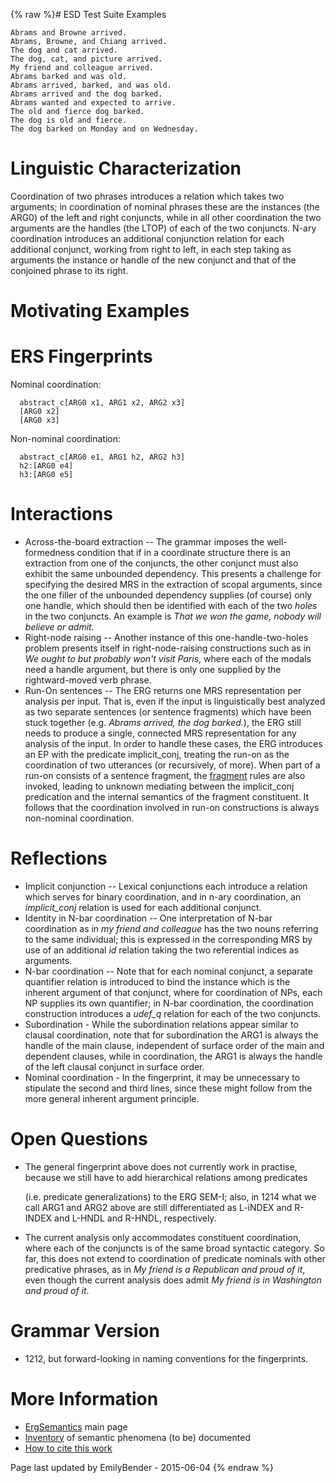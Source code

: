 {% raw %}# ESD Test Suite Examples

    Abrams and Browne arrived.
    Abrams, Browne, and Chiang arrived.
    The dog and cat arrived.
    The dog, cat, and picture arrived.
    My friend and colleague arrived.
    Abrams barked and was old.
    Abrams arrived, barked, and was old.
    Abrams arrived and the dog barked.
    Abrams wanted and expected to arrive.
    The old and fierce dog barked.
    The dog is old and fierce.
    The dog barked on Monday and on Wednesday.

# Linguistic Characterization

Coordination of two phrases introduces a relation which takes two
arguments; in coordination of nominal phrases these are the instances
(the ARG0) of the left and right conjuncts, while in all other
coordination the two arguments are the handles (the LTOP) of each of the
two conjuncts. N-ary coordination introduces an additional conjunction
relation for each additional conjunct, working from right to left, in
each step taking as arguments the instance or handle of the new conjunct
and that of the conjoined phrase to its right.

# Motivating Examples

# ERS Fingerprints

Nominal coordination:

      abstract_c[ARG0 x1, ARG1 x2, ARG2 x3]
      [ARG0 x2]
      [ARG0 x3]

Non-nominal coordination:

      abstract_c[ARG0 e1, ARG1 h2, ARG2 h3]
      h2:[ARG0 e4]
      h3:[ARG0 e5]

# Interactions

- Across-the-board extraction -- The grammar imposes the
well-formedness condition that if in a coordinate structure there is
an extraction from one of the conjuncts, the other conjunct must
also exhibit the same unbounded dependency. This presents a
challenge for specifying the desired MRS in the extraction of scopal
arguments, since the one filler of the unbounded dependency supplies
(of course) only one handle, which should then be identified with
each of the two *holes* in the two conjuncts. An example is *That we
won the game, nobody will believe or admit.*
- Right-node raising -- Another instance of this one-handle-two-holes
problem presents itself in right-node-raising constructions such as
in *We ought to but probably won't visit Paris*, where each of the
modals need a handle argument, but there is only one supplied by the
rightward-moved verb phrase.
- Run-On sentences -- The ERG returns one MRS representation per
analysis per input. That is, even if the input is linguistically
best analyzed as two separate sentences (or sentence fragments)
which have been stuck together (e.g. *Abrams arrived, the dog
barked.*), the ERG still needs to produce a single, connected MRS
representation for any analysis of the input. In order to handle
these cases, the ERG introduces an EP with the predicate
implicit\_conj, treating the run-on as the coordination of two
utterances (or recursively, of more). When part of a run-on consists
of a sentence fragment, the [fragment](../ErgSemantics_Fragments) rules
are also invoked, leading to unknown mediating between the
implicit\_conj predication and the internal semantics of the
fragment constituent. It follows that the coordination involved in
run-on constructions is always non-nominal coordination.

# Reflections

- Implicit conjunction -- Lexical conjunctions each introduce a
relation which serves for binary coordination, and in n-ary
coordination, an *implicit\_conj* relation is used for each
additional conjunct.
- Identity in N-bar coordination -- One interpretation of N-bar
coordination as in *my friend and colleague* has the two nouns
referring to the same individual; this is expressed in the
corresponding MRS by use of an additional *id* relation taking the
two referential indices as arguments.
- N-bar coordination -- Note that for each nominal conjunct, a
separate quantifier relation is introduced to bind the instance
which is the inherent argument of that conjunct, where for
coordination of NPs, each NP supplies its own quantifier; in N-bar
coordination, the coordination construction introduces a *udef\_q*
relation for each of the two conjuncts.
- Subordination - While the subordination relations appear similar to
clausal coordination, note that for subordination the ARG1 is always
the handle of the main clause, independent of surface order of the
main and dependent clauses, while in coordination, the ARG1 is
always the handle of the left clausal conjunct in surface order.
- Nominal coordination - In the fingerprint, it may be unnecessary to
stipulate the second and third lines, since these might follow from
the more general inherent argument principle.

# Open Questions

- The general fingerprint above does not currently work in practise,
because we still have to add hierarchical relations among predicates
  
  (i.e. predicate generalizations) to the ERG SEM-I; also, in 1214
what we call ARG1 and ARG2 above are still differentiated as L-iNDEX
and R-INDEX and L-HNDL and R-HNDL, respectively.
- The current analysis only accommodates constituent coordination,
where each of the conjuncts is of the same broad syntactic category.
So far, this does not extend to coordination of predicate nominals
with other predicative phrases, as in *My friend is a Republican and
proud of it*, even though the current analysis does admit *My friend
is in Washington and proud of it*.

# Grammar Version

- 1212, but forward-looking in naming conventions for the
fingerprints.

# More Information

- [ErgSemantics](../ErgSemantics) main page
- [Inventory](../ErgSemantics_Inventory) of semantic phenomena (to be)
documented
- [How to cite this work](../ErgSemantics_HowToCite)

Page last updated by EmilyBender - 2015-06-04
{% endraw %}